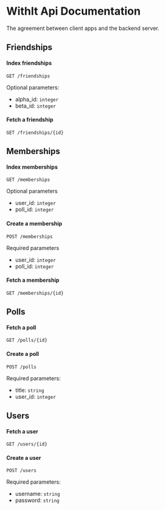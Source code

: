 # WithIt Api Documentation

The agreement between client apps and the backend server.

## Friendships

#### Index friendships

    GET /friendships
    
Optional parameters:

* alpha_id: `integer`
* beta_id: `integer`

#### Fetch a friendship

    GET /friendships/{id}
    
## Memberships

#### Index memberships

    GET /memberships

Optional parameters

* user_id: `integer`
* poll_id: `integer`

#### Create a membership

    POST /memberships

Required parameters

* user_id: `integer`
* poll_id: `integer`

#### Fetch a membership

    GET /memberships/{id}
    
## Polls

#### Fetch a poll

    GET /polls/{id}
    
#### Create a poll

    POST /polls
    
Required parameters:

* title: `string`
* user_id: `integer`

## Users

#### Fetch a user

    GET /users/{id}

#### Create a user

    POST /users
  
Required parameters:

* username: `string`
* password: `string`
